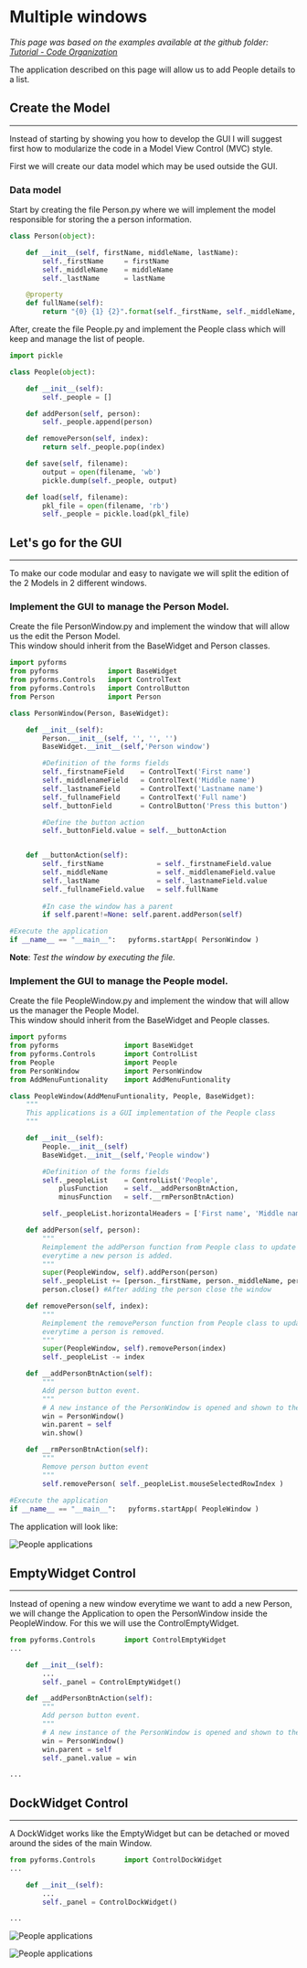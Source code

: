 # Multiple windows

*This page was based on the examples available at the github folder: [Tutorial - Code Organization](https://github.com/UmSenhorQualquer/pyforms/tree/master/tutorials/3.CodeOrganization)*

The application described on this page will allow us to add People details to a list.

## **Create the Model**
***************************

Instead of starting by showing you how to develop the GUI I will suggest first how to modularize the code in a Model View Control (MVC) style.

First we will create our data model which may be used outside the GUI.

### Data model

Start by creating the file Person.py where we will implement the model responsible for storing the a person information.

```python
class Person(object):

	def __init__(self, firstName, middleName, lastName):
		self._firstName 	= firstName
		self._middleName 	= middleName
		self._lastName 		= lastName

	@property 
	def fullName(self):
		return "{0} {1} {2}".format(self._firstName, self._middleName, self._lastName)
```

After, create the file People.py and implement the People class which will keep and manage the list of people.

```python
import pickle

class People(object):

	def __init__(self):
		self._people = []

	def addPerson(self, person):
		self._people.append(person)

	def removePerson(self, index):
		return self._people.pop(index)

	def save(self, filename):
		output = open(filename, 'wb')
		pickle.dump(self._people, output)

	def load(self, filename):
		pkl_file = open(filename, 'rb')
		self._people = pickle.load(pkl_file)
```
  

## **Let's go for the GUI**
***************************

To make our code modular and easy to navigate we will split the edition of the 2 Models in 2 different windows.

### Implement the GUI to manage the Person Model.

Create the file PersonWindow.py and implement the window that will allow us the edit the Person Model.  
This window should inherit from the BaseWidget and Person classes.

```python
import pyforms
from pyforms 			import BaseWidget
from pyforms.Controls 	import ControlText
from pyforms.Controls 	import ControlButton
from Person 			import Person

class PersonWindow(Person, BaseWidget):

	def __init__(self):
		Person.__init__(self, '', '', '')
		BaseWidget.__init__(self,'Person window')

		#Definition of the forms fields
		self._firstnameField 	= ControlText('First name')
		self._middlenameField  	= ControlText('Middle name')
		self._lastnameField  	= ControlText('Lastname name')
		self._fullnameField  	= ControlText('Full name')
		self._buttonField  		= ControlButton('Press this button')

		#Define the button action
		self._buttonField.value = self.__buttonAction


	def __buttonAction(self):
		self._firstName  			= self._firstnameField.value
		self._middleName 			= self._middlenameField.value
		self._lastName  			= self._lastnameField.value
		self._fullnameField.value 	= self.fullName
		
		#In case the window has a parent
		if self.parent!=None: self.parent.addPerson(self)

#Execute the application
if __name__ == "__main__":	 pyforms.startApp( PersonWindow )
```

**Note**: *Test the window by executing the file.*

### Implement the GUI to manage the People model.

Create the file PeopleWindow.py and implement the window that will allow us the manager the People Model.  
This window should inherit from the BaseWidget and People classes.

```python
import pyforms
from pyforms 				import BaseWidget
from pyforms.Controls  		import ControlList
from People 				import People
from PersonWindow 			import PersonWindow
from AddMenuFuntionality 	import AddMenuFuntionality

class PeopleWindow(AddMenuFuntionality, People, BaseWidget):
	"""
	This applications is a GUI implementation of the People class
	"""

	def __init__(self):
		People.__init__(self)
		BaseWidget.__init__(self,'People window')

		#Definition of the forms fields
		self._peopleList	= ControlList('People', 
			plusFunction	= self.__addPersonBtnAction, 
			minusFunction	= self.__rmPersonBtnAction)

		self._peopleList.horizontalHeaders = ['First name', 'Middle name', 'Last name']

	def addPerson(self, person):
		"""
		Reimplement the addPerson function from People class to update the GUI 
		everytime a new person is added.
		"""
		super(PeopleWindow, self).addPerson(person)
		self._peopleList += [person._firstName, person._middleName, person._lastName]
		person.close() #After adding the person close the window

	def removePerson(self, index):
		"""
		Reimplement the removePerson function from People class to update the GUI 
		everytime a person is removed.
		"""
		super(PeopleWindow, self).removePerson(index)
		self._peopleList -= index

	def __addPersonBtnAction(self):
		"""
		Add person button event. 
		"""
		# A new instance of the PersonWindow is opened and shown to the user.
		win = PersonWindow() 
		win.parent = self
		win.show()

	def __rmPersonBtnAction(self):
		"""
		Remove person button event
		"""
		self.removePerson( self._peopleList.mouseSelectedRowIndex ) 
	
#Execute the application
if __name__ == "__main__":	 pyforms.startApp( PeopleWindow )
```

The application will look like:

![People applications](https://raw.githubusercontent.com/UmSenhorQualquer/pyforms/master/docs/imgs/getting-started-5.png?raw=true "Screen")


## **EmptyWidget Control**
***************************

Instead of opening a new window everytime we want to add a new Person, we will change the Application to open the PersonWindow inside the PeopleWindow. For this we will use the ControlEmptyWidget.

```python
from pyforms.Controls		import ControlEmptyWidget
...

	def __init__(self):
		...
		self._panel	= ControlEmptyWidget()

	def __addPersonBtnAction(self):
		"""
		Add person button event. 
		"""
		# A new instance of the PersonWindow is opened and shown to the user.
		win = PersonWindow() 
		win.parent = self
		self._panel.value = win

...

```

## **DockWidget Control**
***************************

A DockWidget works like the EmptyWidget but can be detached or moved around the sides of the main Window.

```python
from pyforms.Controls		import ControlDockWidget
...

	def __init__(self):
		...
		self._panel	= ControlDockWidget()

...

```

![People applications](https://raw.githubusercontent.com/UmSenhorQualquer/pyforms/master/docs/imgs/getting-started-6.png?raw=true "Screen")

![People applications](https://raw.githubusercontent.com/UmSenhorQualquer/pyforms/master/docs/imgs/getting-started-7.png?raw=true "Screen")
